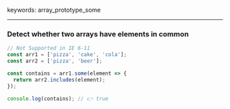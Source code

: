 keywords: array_prototype_some

---
### Detect whether two arrays have elements in common 
```js 
// Not Supported in IE 6-11
const arr1 = ['pizza', 'cake', 'cola'];
const arr2 = ['pizza', 'beer'];

const contains = arr1.some(element => {
  return arr2.includes(element);
});

console.log(contains); // 👉️ true
```
